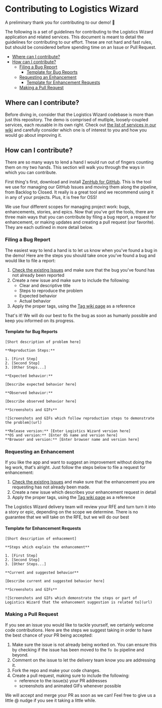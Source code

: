 # Contributing to Logistics Wizard

A preliminary thank you for contributing to our demo! :tada:

The following is a set of guidelines for contributing to the Logistics Wizard application and related services. This document is meant to detail the guidelines for contributing to our effort. These are not hard and fast rules, but should be considered before spending time on an Issue or Pull Request.

<!-- START doctoc generated TOC please keep comment here to allow auto update -->
<!-- DON'T EDIT THIS SECTION, INSTEAD RE-RUN doctoc TO UPDATE -->


- [Where can I contribute?](#where-can-i-contribute)
- [How can I contribute?](#how-can-i-contribute)
  - [Filing a Bug Report](#filing-a-bug-report)
    - [Template for Bug Reports](#template-for-bug-reports)
  - [Requesting an Enhancement](#requesting-an-enhancement)
    - [Template for Enhancement Requests](#template-for-enhancement-requests)
  - [Making a Pull Request](#making-a-pull-request)

<!-- END doctoc generated TOC please keep comment here to allow auto update -->

## Where can I contribute?

Before diving in, consider that the Logistics Wizard codebase is more than just this repository. The demo is comprised of mutliple, loosely-coupled services, each reusable in its own right. Check out [the list of services in our wiki](https://github.com/IBM-Bluemix/logistics-wizard/wiki/Services) and carefully consider which one is of interest to you and how you would go about improving it.

## How can I contribute?

There are so many ways to lend a hand I would run out of fingers counting them on my two hands. This section will walk you through the ways in which you can contribute.

First thing's first, download and install [ZenHub for GitHub](https://www.zenhub.io/). This is the tool we use for managing our GitHub Issues and moving them along the pipeline, from Backlog to Closed. It really is a great tool and we recommend using it in any of your projects. Plus, it is free for OSS!

We use four different scopes for managing project work: bugs, enhancements, stories, and epics. Now that you've got the tools, there are three main ways that you can contribute by filing a bug report, a request for enhancement, or making updates and creating a pull request (our favorite). They are each outlined in more detail below.

### Filing a Bug Report

The easiest way to lend a hand is to let us know when you've found a bug in the demo! Here are the steps you should take once you've found a bug and would like to file a report:

1. [Check the existing Issues](https://github.com/IBM-Bluemix/logistics-wizard/issues) and make sure that the bug you've found has not already been reported
2. Create a new issue and make sure to include the following:
	- Clear and descriptive title
	- Steps to reproduce the problem
	- Expected behavior
	- Actual behavior
3. Apply the proper tags, using the [Tag wiki page](https://github.com/IBM-Bluemix/logistics-wizard/wiki/Tags) as a reference

That's it! We will do our best to fix the bug as soon as humanly possible and keep you informed on its progress.

#### Template for Bug Reports

```
[Short description of problem here]

**Reproduction Steps:**

1. [First Step]
2. [Second Step]
3. [Other Steps...]

**Expected behavior:**

[Describe expected behavior here]

**Observed behavior:**

[Describe observed behavior here]

**Screenshots and GIFs**

![Screenshots and GIFs which follow reproduction steps to demonstrate the problem](url)

**Release version:** [Enter Logistics Wizard version here]
**OS and version:** [Enter OS name and version here]
**Browser and version:** [Enter browser name and version here]
```

### Requesting an Enhancement

If you like the app and want to suggest an improvement without doing the leg work, that's alright. Just follow the steps below to file a request for enhancement:

1. [Check the existing Issues](https://github.com/IBM-Bluemix/logistics-wizard/issues) and make sure that the enhancement you are requesting has not already been made.
2. Create a new issue which describes your enhancement request in detail
3. Apply the proper tags, using the [Tag wiki page](https://github.com/IBM-Bluemix/logistics-wizard/wiki/Tags) as a reference

The Logistics Wizard delivery team will review your RFE and turn turn it into a story or epic, depending on the scope we determine. There is no guarantee that we will take on the RFE, but we will do our best

#### Template for Enhancement Requests

```
[Short description of enhacement]

**Steps which explain the enhancement**

1. [First Step]
2. [Second Step]
3. [Other Steps...]

**Current and suggested behavior**

[Describe current and suggested behavior here]

**Screenshots and GIFs**

![Screenshots and GIFs which demonstrate the steps or part of Logistics Wizard that the enhancement suggestion is related to](url)

```

### Making a Pull Request

If you see an issue you would like to tackle yourself, we certainly welcome code contributions. Here are the steps we suggest taking in order to have the best chance of your PR being accepted:

1. Make sure the issue is not already being worked on. You can ensure this by checking if the issue has been moved to the `To Do` pipeline and beyond.
2. Comment on the issue to let the delivery team know you are addressing it.
3. Fork the repo and make your code changes.
4. Create a pull request, making sure to include the following:
	- reference to the issue(s) your PR addresses
	- screenshots and animated GIFs whenever possible

We will accept and merge your PR as soon as we can! Feel free to give us a little @ nudge if you see it taking a little while.
